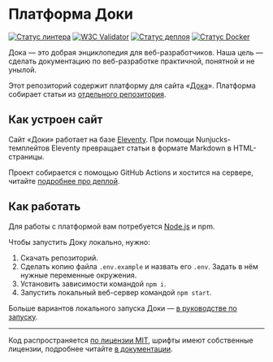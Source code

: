 # Платформа Доки

[![Статус линтера](https://github.com/doka-guide/platform/actions/workflows/linting.yml/badge.svg?branch=main&event=push)](https://github.com/doka-guide/platform/actions/workflows/linting.yml)
[![W3C Validator](https://github.com/doka-guide/platform/actions/workflows/w3c-validator.yml/badge.svg?branch=main&event=push)](https://github.com/doka-guide/platform/actions/workflows/w3c-validator.yml)
[![Статус деплоя](https://github.com/doka-guide/platform/actions/workflows/product-deploy.yml/badge.svg?branch=main&event=push)](https://github.com/doka-guide/platform/actions/workflows/product-deploy.yml)
[![Статус Docker](https://github.com/doka-guide/platform/actions/workflows/docker-deploy.yml/badge.svg?branch=main&event=push)](https://github.com/doka-guide/platform/actions/workflows/docker-deploy.yml)

Дока — это добрая энциклопедия для веб-разработчиков. Наша цель — сделать документацию по веб-разработке практичной, понятной и не унылой.

Этот репозиторий содержит платформу для сайта «[Дока](https://doka.guide/)». Платформа собирает статьи из [отдельного репозитория](https://github.com/doka-guide/content).

## Как устроен сайт

Сайт «Доки» работает на базе [Eleventy](https://www.11ty.dev). При помощи Nunjucks-темплейтов Eleventy превращает статьи в формате Markdown в HTML-страницы.

Проект собирается с помощью GitHub Actions и хостится на сервере, читайте [подробнее про деплой](./docs/deploy.md).

## Как работать

Для работы с платформой вам потребуется [Node.js](https://nodejs.org/en/) и npm.

Чтобы запустить Доку локально, нужно:

1. Скачать репозиторий.
1. Сделать копию файла `.env.example` и назвать его `.env`. Задать в нём нужные переменные окружения.
1. Установить зависимости командой `npm i`.
1. Запустить локальный веб-сервер командой `npm start`.

Больше вариантов локального запуска Доки — [в руководстве по запуску](docs/how-to-run.md).

---
Код распространяется [по лицензии MIT](LICENSE.md), шрифты имеют собственные лицензии, подробнее читайте [в документации](docs/license.md).
